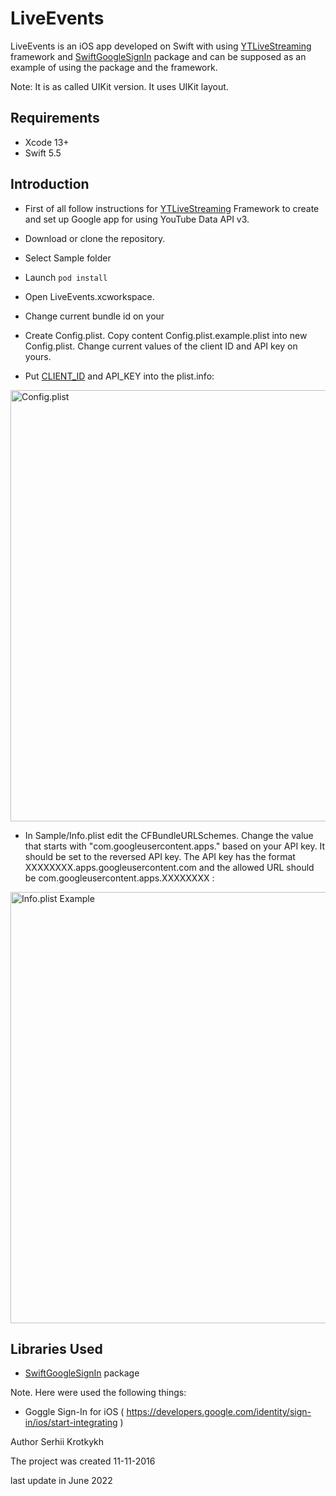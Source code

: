 # LiveEvents

LiveEvents is an iOS app developed on Swift with using
[YTLiveStreaming](https://github.com/SKrotkih/YTLiveStreaming) framework and
[SwiftGoogleSignIn](https://github.com/SKrotkih/SwiftGoogleSignIn.git) package
and can be supposed as an example of using the package and the framework.

Note: It is as called UIKit version. It uses UIKit layout.

## Requirements

- Xcode 13+
- Swift 5.5

## Introduction

- First of all follow instructions for [YTLiveStreaming](https://github.com/SKrotkih/YTLiveStreaming) Framework to create and set up Google app for using YouTube Data API v3.

- Download or clone the repository.

- Select Sample folder

- Launch  `pod install`   

- Open LiveEvents.xcworkspace.

- Change current bundle id on your

- Create Config.plist. Copy content Config.plist.example.plist into new Config.plist. Change current values of the client ID and API key on yours.  

- Put [CLIENT_ID](https://developers.google.com/identity/sign-in/ios/start-integrating#get_an_oauth_client_id) and API_KEY into the plist.info:

<img src="https://user-images.githubusercontent.com/2775621/173193901-cbdc8653-76c8-4aea-b0d9-0f9d4391fba3.png" alt="Config.plist" style="width: 690px;" />

- In Sample/Info.plist edit the CFBundleURLSchemes. Change the value that starts with "com.googleusercontent.apps." based on your API key. It should be set to the reversed API key. The API key has the format XXXXXXXX.apps.googleusercontent.com and the allowed URL should be com.googleusercontent.apps.XXXXXXXX :

<img src="https://user-images.githubusercontent.com/2775621/173220142-003b05e9-3903-4959-b88a-7f1181c1c010.png" alt="Info.plist Example" style="width: 690px;" />

## Libraries Used

- [SwiftGoogleSignIn](https://github.com/SKrotkih/SwiftGoogleSignIn.git) package

Note. Here were  used the following things:
- Goggle Sign-In for iOS ( https://developers.google.com/identity/sign-in/ios/start-integrating ) 

Author
Serhii Krotkykh

The project was created
11-11-2016

last update in June 2022
